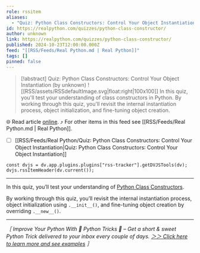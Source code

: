 ```yaml
---
role: rssitem
aliases:
  - "Quiz: Python Class Constructors: Control Your Object Instantiation"
id: https://realpython.com/quizzes/python-class-constructor/
author: unknown
link: https://realpython.com/quizzes/python-class-constructor/
published: 2024-10-23T12:00:00.000Z
feed: "[[RSS/Feeds/Real Python.md | Real Python]]"
tags: []
pinned: false
---
```


> [!abstract] Quiz: Python Class Constructors: Control Your Object Instantiation (by unknown)
> ![[RSS/assets/RSSdefaultImage.svg|float:right|100x100]] In this quiz, you'll test your understanding of class constructors in Python. By working through this quiz, you'll revisit the internal instantiation process, object initialization, and fine-tuning object creation.

🌐 Read article [online](https://realpython.com/quizzes/python-class-constructor/). ⤴ For other items in this feed see [[RSS/Feeds/Real Python.md | Real Python]].

- [ ] [[RSS/Feeds/Real Python/Quiz꞉ Python Class Constructors꞉ Control Your Object Instantiation|Quiz꞉ Python Class Constructors꞉ Control Your Object Instantiation]]

~~~dataviewjs
const dvjs = dv.app.plugins.plugins["rss-tracker"].getDVJSTools(dv);
dvjs.rssItemHeader(dv.current());
~~~

- - -

In this quiz, you’ll test your understanding of [Python Class Constructors](https://realpython.com/python-class-constructor/).

By working through this quiz, you’ll revisit the internal instantiation process, object initialization using `.__init__()`, and fine-tuning object creation by overriding `.__new__()`.

---

_［ Improve Your Python With 🐍 Python Tricks 💌 – Get a short & sweet Python Trick delivered to your inbox every couple of days. [＞＞ Click here to learn more and see examples](https://realpython.com/python-tricks/?utm_source=realpython&utm_medium=rss&utm_campaign=footer) ］_

